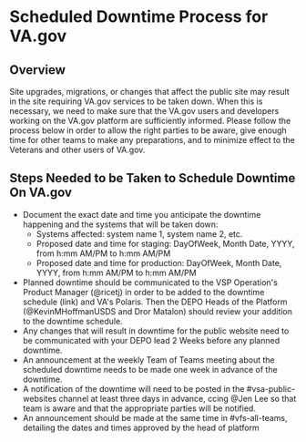# Scheduled Downtime Process for VA.gov

## Overview
Site upgrades, migrations, or changes that affect the public site may result in the site requiring VA.gov services to be taken down. When this is necessary, we need to make sure that the VA.gov users and developers working on the VA.gov platform are sufficiently informed. Please follow the process below in order to allow the right parties to be aware, give enough time for other teams to make any preparations, and to minimize effect to the Veterans and other users of VA.gov. 

## Steps Needed to be Taken to Schedule Downtime On VA.gov

- Document the exact date and time you anticipate the downtime happening and the systems that will be taken down:
    - Systems affected: system name 1, system name 2, etc.
    - Proposed date and time for staging: DayOfWeek, Month Date, YYYY, from h:mm AM/PM to h:mm AM/PM
    - Proposed date and time for production: DayOfWeek, Month Date, YYYY, from h:mm AM/PM to h:mm AM/PM
- Planned downtime should be communicated to the VSP Operation's Product Manager (@ricetj) in order to be added to the downtime schedule (link) and VA's Polaris. Then the DEPO Heads of the Platform (@KevinMHoffmanUSDS and Dror Matalon) should review your addition to the downtime schedule.
- Any changes that will result in downtime for the public website need to be communicated with your DEPO lead 2 Weeks before any planned downtime.
- An announcement at the weekly Team of Teams meeting about the scheduled downtime needs to be made one week in advance of the downtime.
- A notification of the downtime will need to be posted in the #vsa-public-websites channel at least three days in advance, ccing @Jen Lee so that team is aware and that the appropriate parties will be notified.
- An announcement should be made at the same time in #vfs-all-teams, detailing the dates and times approved by the head of platform
